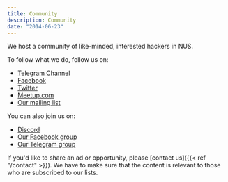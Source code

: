 ```yaml
---
title: Community
description: Community
date: "2014-06-23"
---
```


We host a community of like-minded, interested hackers in NUS.

To follow what we do, follow us on:

- [Telegram Channel](https://t.me/nushackers)
- [Facebook](https://www.facebook.com/NUSHackers)
- [Twitter](https://twitter.com/nushackers)
- [Meetup.com](https://www.meetup.com/NUSHackers/)
- [Our mailing list](https://groups.google.com/forum/?fromgroups#!forum/nushackers)

You can also join us on:

- [Discord](https://discord.gg/Au3VJxz)
- [Our Facebook group](https://www.facebook.com/groups/nushackers/)
- [Our Telegram group](https://t.me/nushackers_chat)

If you'd like to share an ad or opportunity, please [contact us]({{< ref "/contact" >}}). We have to make sure that the content is relevant to those who are subscribed to our lists.
